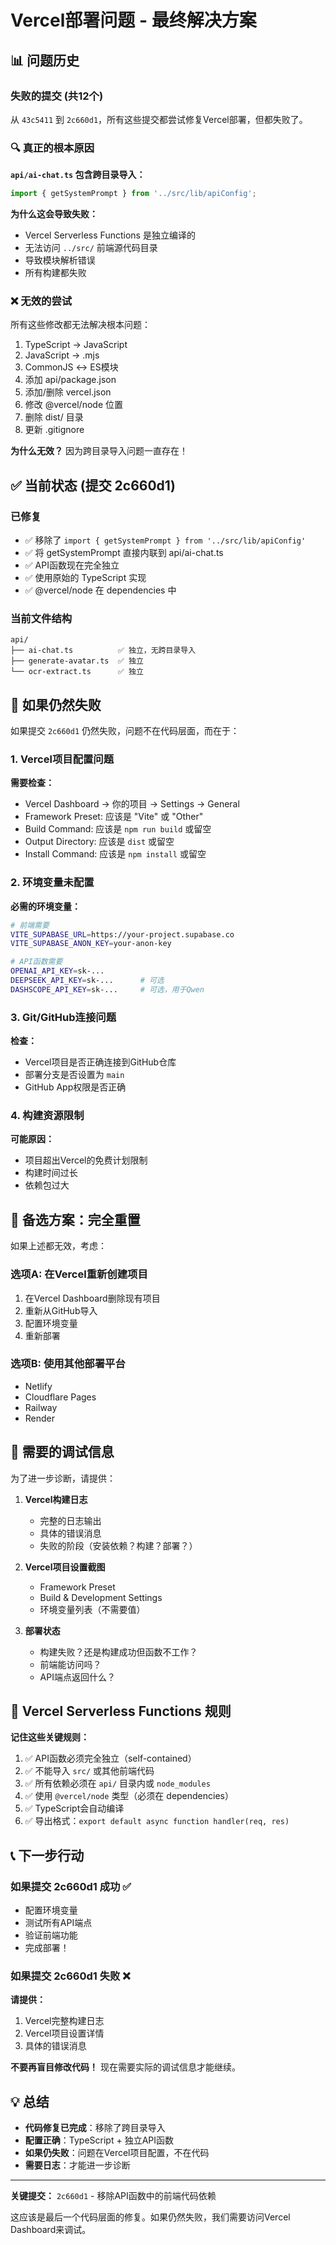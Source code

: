 # Vercel部署问题 - 最终解决方案

## 📊 问题历史

### 失败的提交 (共12个)
从 `43c5411` 到 `2c660d1`，所有这些提交都尝试修复Vercel部署，但都失败了。

### 🔍 真正的根本原因

**`api/ai-chat.ts` 包含跨目录导入：**
```typescript
import { getSystemPrompt } from '../src/lib/apiConfig';
```

**为什么这会导致失败：**
- Vercel Serverless Functions 是独立编译的
- 无法访问 `../src/` 前端源代码目录
- 导致模块解析错误
- 所有构建都失败

### ❌ 无效的尝试

所有这些修改都无法解决根本问题：
1. TypeScript → JavaScript
2. JavaScript → .mjs
3. CommonJS ↔ ES模块
4. 添加 api/package.json
5. 添加/删除 vercel.json
6. 修改 @vercel/node 位置
7. 删除 dist/ 目录
8. 更新 .gitignore

**为什么无效？** 因为跨目录导入问题一直存在！

## ✅ 当前状态 (提交 2c660d1)

### 已修复
- ✅ 移除了 `import { getSystemPrompt } from '../src/lib/apiConfig'`
- ✅ 将 getSystemPrompt 直接内联到 api/ai-chat.ts
- ✅ API函数现在完全独立
- ✅ 使用原始的 TypeScript 实现
- ✅ @vercel/node 在 dependencies 中

### 当前文件结构
```
api/
├── ai-chat.ts          ✅ 独立，无跨目录导入
├── generate-avatar.ts  ✅ 独立
└── ocr-extract.ts      ✅ 独立
```

## 🚀 如果仍然失败

如果提交 `2c660d1` 仍然失败，问题不在代码层面，而在于：

### 1. Vercel项目配置问题

**需要检查：**
- Vercel Dashboard → 你的项目 → Settings → General
- Framework Preset: 应该是 "Vite" 或 "Other"
- Build Command: 应该是 `npm run build` 或留空
- Output Directory: 应该是 `dist` 或留空
- Install Command: 应该是 `npm install` 或留空

### 2. 环境变量未配置

**必需的环境变量：**
```bash
# 前端需要
VITE_SUPABASE_URL=https://your-project.supabase.co
VITE_SUPABASE_ANON_KEY=your-anon-key

# API函数需要
OPENAI_API_KEY=sk-...
DEEPSEEK_API_KEY=sk-...      # 可选
DASHSCOPE_API_KEY=sk-...     # 可选，用于Qwen
```

### 3. Git/GitHub连接问题

**检查：**
- Vercel项目是否正确连接到GitHub仓库
- 部署分支是否设置为 `main`
- GitHub App权限是否正确

### 4. 构建资源限制

**可能原因：**
- 项目超出Vercel的免费计划限制
- 构建时间过长
- 依赖包过大

## 🔄 备选方案：完全重置

如果上述都无效，考虑：

### 选项A: 在Vercel重新创建项目
1. 在Vercel Dashboard删除现有项目
2. 重新从GitHub导入
3. 配置环境变量
4. 重新部署

### 选项B: 使用其他部署平台
- Netlify
- Cloudflare Pages
- Railway
- Render

## 📝 需要的调试信息

为了进一步诊断，请提供：

1. **Vercel构建日志**
   - 完整的日志输出
   - 具体的错误消息
   - 失败的阶段（安装依赖？构建？部署？）

2. **Vercel项目设置截图**
   - Framework Preset
   - Build & Development Settings
   - 环境变量列表（不需要值）

3. **部署状态**
   - 构建失败？还是构建成功但函数不工作？
   - 前端能访问吗？
   - API端点返回什么？

## 🎯 Vercel Serverless Functions 规则

**记住这些关键规则：**

1. ✅ API函数必须完全独立（self-contained）
2. ✅ 不能导入 `src/` 或其他前端代码
3. ✅ 所有依赖必须在 `api/` 目录内或 `node_modules`
4. ✅ 使用 `@vercel/node` 类型（必须在 dependencies）
5. ✅ TypeScript会自动编译
6. ✅ 导出格式：`export default async function handler(req, res)`

## 📞 下一步行动

### 如果提交 2c660d1 成功 ✅
- 配置环境变量
- 测试所有API端点
- 验证前端功能
- 完成部署！

### 如果提交 2c660d1 失败 ❌
**请提供：**
1. Vercel完整构建日志
2. Vercel项目设置详情
3. 具体的错误消息

**不要再盲目修改代码！** 现在需要实际的调试信息才能继续。

## 💡 总结

- **代码修复已完成**：移除了跨目录导入
- **配置正确**：TypeScript + 独立API函数
- **如果仍失败**：问题在Vercel项目配置，不在代码
- **需要日志**：才能进一步诊断

---

**关键提交：** `2c660d1` - 移除API函数中的前端代码依赖

这应该是最后一个代码层面的修复。如果仍然失败，我们需要访问Vercel Dashboard来调试。

